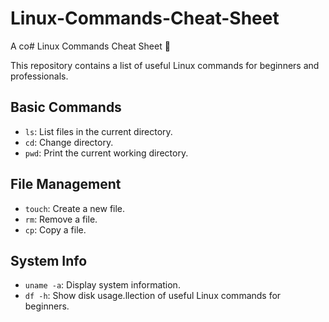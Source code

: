 # Linux-Commands-Cheat-Sheet
A co# Linux Commands Cheat Sheet 🐧

This repository contains a list of useful Linux commands for beginners and professionals.

## Basic Commands
- `ls`: List files in the current directory.
- `cd`: Change directory.
- `pwd`: Print the current working directory.

## File Management
- `touch`: Create a new file.
- `rm`: Remove a file.
- `cp`: Copy a file.

## System Info
- `uname -a`: Display system information.
- `df -h`: Show disk usage.llection of useful Linux commands for beginners.
